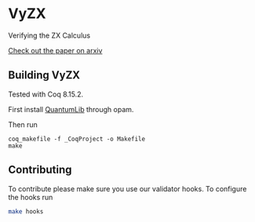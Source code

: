 # VyZX
Verifying the ZX Calculus

[Check out the paper on arxiv](https://arxiv.org/abs/2205.05781)

## Building VyZX

Tested with Coq 8.15.2.

First install [QuantumLib](https://github.com/inQWIRE/QuantumLib) through opam.

Then run
```
coq_makefile -f _CoqProject -o Makefile
make
```


## Contributing

To contribute please make sure you use our validator hooks.
To configure the hooks run
```sh
make hooks
```